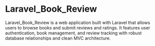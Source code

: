 # Laravel_Book_Review
Laravel_Book_Review is a web application built with Laravel that allows users to browse books and submit reviews and ratings. It features user authentication, book management, and review tracking with robust database relationships and clean MVC architecture.
